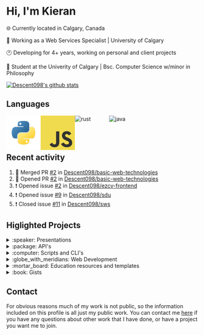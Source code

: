 # Hi, I'm Kieran
 
:globe_with_meridians: Currently located in Calgary, Canada

:office: Working as a Web Services Specialist | University of Calgary

:clock1: Developing for 4+ years, working on personal and client projects
 
:school: Student at the Univerity of Calgary | Bsc. Computer Science w/minor in Philosophy

[![Descent098's github stats](https://github-readme-stats.vercel.app/api?username=descent098&layout=compact&show_icons=true&hide=stars&count_private=true&hide_title=true)](https://github.com/descent098)

## Languages

<a href="https://github.com/Descent098?tab=repositories&q=&type=&language=python" ><img align="left" src="https://raw.githubusercontent.com/github/explore/80688e429a7d4ef2fca1e82350fe8e3517d3494d/topics/python/python.png" width="90px" height="90px" alt="Python"></a>

<a href="https://github.com/Descent098?tab=repositories&q=&type=&language=javascript" ><img align="left" src="https://raw.githubusercontent.com/github/explore/80688e429a7d4ef2fca1e82350fe8e3517d3494d/topics/javascript/javascript.png" width="90px" height="90px" alt="javascript"></a>

<a href="https://github.com/Descent098?tab=repositories&q=&type=&language=rust" ><img align="left" src="https://upload.wikimedia.org/wikipedia/commons/0/0f/Original_Ferris.svg" width="90px" height="90px" alt="rust"></a>

<a href="https://github.com/Descent098?tab=repositories&q=&type=&language=java" ><img align="left" src="https://its.inside.tru.ca/files/2013/02/java.png" width="90px" height="90px" alt="java"></a>

<br>
</br>
<br>
</br>

## Recent activity

<!--START_SECTION:activity-->
1. 🎉 Merged PR [#2](https://github.com/Descent098/basic-web-technologies/pull/2) in [Descent098/basic-web-technologies](https://github.com/Descent098/basic-web-technologies)
2. 💪 Opened PR [#2](https://github.com/Descent098/basic-web-technologies/pull/2) in [Descent098/basic-web-technologies](https://github.com/Descent098/basic-web-technologies)
3. ❗️ Opened issue [#2](https://github.com/Descent098/ezcv-frontend/issues/2) in [Descent098/ezcv-frontend](https://github.com/Descent098/ezcv-frontend)
4. ❗️ Opened issue [#9](https://github.com/Descent098/sdu/issues/9) in [Descent098/sdu](https://github.com/Descent098/sdu)
5. ❗️ Closed issue [#11](https://github.com/Descent098/sws/issues/11) in [Descent098/sws](https://github.com/Descent098/sws)
<!--END_SECTION:activity-->

<!-- TODO: Add contact section here -->

## Higlighted Projects

<details>
 <summary>:speaker: Presentations</summary>
 
 <a href="https://kieranwood.ca/basic-web-technologies">
   <img alt-"basic-web-technologies" src="https://github-readme-stats.vercel.app/api/pin/?username=descent098&repo=basic-web-technologies">
 </a>
 
  <a href="https://kieranwood.ca/basic-networking-infastructure">
   <img alt-"basic-networking-infastructure" src="https://github-readme-stats.vercel.app/api/pin/?username=descent098&repo=basic-networking-infastructure">
 </a>
 
  <a href="https://kieranwood.ca/terminal-basics">
   <img alt-"terminal Basics" src="https://github-readme-stats.vercel.app/api/pin/?username=descent098&repo=terminal-basics">
 </a>
 
  <a href="https://kieranwood.ca/static-site-generators">
   <img alt-"static-site-generators" src="https://github-readme-stats.vercel.app/api/pin/?username=descent098&repo=static-site-generators">
 </a>
 
  <a href="https://kieranwood.ca/ci-cd-basics">
   <img alt-"static-site-generators" src="https://github-readme-stats.vercel.app/api/pin/?username=descent098&repo=ci-cd-basics">
 </a>
 
 <a href="https://kieranwood.ca/static-site-hosting">
   <img alt-"static-site-hosting" src="https://github-readme-stats.vercel.app/api/pin/?username=descent098&repo=static-site-hosting">
 </a>

  <a href="https://kieranwood.ca/ezprez-example">
   <img alt-"ezprez-example" src="https://github-readme-stats.vercel.app/api/pin/?username=descent098&repo=ezprez-example">
 </a>

</details>

<details>
 <summary>:package: API's</summary>
 <a href="https://kieranwood.ca/sdu">
   <img alt-"sdu" src="https://github-readme-stats.vercel.app/api/pin/?username=descent098&repo=sdu">
 </a>
 <a href="https://github.com/Descent098/spark">
   <img alt-"spark" src="https://github-readme-stats.vercel.app/api/pin/?username=descent098&repo=spark">
 </a>
 <a href="https://kieranwood.ca/ezspreadsheet">
   <img alt-"ezexcel" src="https://github-readme-stats.vercel.app/api/pin/?username=descent098&repo=ezspreadsheet">
 </a>
 <a href="https://kieranwood.ca/ezprez">
   <img alt-"ezprez" src="https://github-readme-stats.vercel.app/api/pin/?username=descent098&repo=ezprez">
 </a>
 <a href="https://kieranwood.ca/ezshortcut">
   <img alt-"ezshortcut" src="https://github-readme-stats.vercel.app/api/pin/?username=descent098&repo=ezshortcut">
 </a>
  <a href="https://github.com/descent098/pystall">
   <img alt-"pystall" src="https://github-readme-stats.vercel.app/api/pin/?username=descent098&repo=pystall">
 </a>
 <a href="https://github.com/descent098/sws">
   <img alt-"sws" src="https://github-readme-stats.vercel.app/api/pin/?username=descent098&repo=sws">
 </a>
  <a href="https://kieranwood.ca/ezcv">
   <img alt-"ezprez" src="https://github-readme-stats.vercel.app/api/pin/?username=descent098&repo=ezcv">
 </a>
</details>

<details>
 <summary>:computer: Scripts and CLI's</summary>
 <a href="https://github.com/descent098/sws">
   <img alt-"sws" src="https://github-readme-stats.vercel.app/api/pin/?username=descent098&repo=sws">
 </a>
 <a href="https://github.com/descent098/pystall">
   <img alt-"pystall" src="https://github-readme-stats.vercel.app/api/pin/?username=descent098&repo=pystall">
 </a>
 <a href="https://github.com/descent098/ahd">
   <img alt-"ahd" src="https://github-readme-stats.vercel.app/api/pin/?username=descent098&repo=ahd">
 </a>
 <a href="https://github.com/descent098/otp_emoji">
   <img alt-"otp_emoji" src="https://github-readme-stats.vercel.app/api/pin/?username=descent098&repo=otp_emoji">
 </a>
 <a href="https://github.com/couldbejake/spotify2mp3">
   <img alt-"sws" src="https://github-readme-stats.vercel.app/api/pin/?username=descent098&repo=spotify2mp3">
 </a>
  <a href="https://github.com/descent098/installation-script">
   <img alt-"installation-script" src="https://github-readme-stats.vercel.app/api/pin/?username=descent098&repo=installation-script">
 </a>
</details>

<details>
 <summary>:globe_with_meridians: Web Development</summary>

 <a href="https://github.com/Descent098/ignite-site-2019">
   <img alt-"Schulich Ignite" src="https://github-readme-stats.vercel.app/api/pin/?username=Descent098&repo=ignite-site-2019">
 </a>
 <a href="https://github.com/descent098/ideas-plz">
   <img alt-"ideas-plz" src="https://github-readme-stats.vercel.app/api/pin/?username=descent098&repo=ideas-plz">
 </a>
 <a href="https://github.com/descent098/slack-connect-4-bot">
   <img alt-"slack-connect-4-bot" src="https://github-readme-stats.vercel.app/api/pin/?username=descent098&repo=slack-connect-4-bot">
 </a>
 <a href="https://github.com/descent098/markdown-writer">
   <img alt-"markdown-writer" src="https://github-readme-stats.vercel.app/api/pin/?username=descent098&repo=markdown-writer">
 </a>
  <a href="https://github.com/Schulich-ignite/website">
   <img alt-"Schulich ignite site" src="https://github-readme-stats.vercel.app/api/pin/?username=Schulich-ignite&repo=website">
 </a>
  <a href="https://github.com/canadian-coding/website">
   <img alt-"Canadian Coding Site" src="https://github-readme-stats.vercel.app/api/pin/?username=canadian-coding&repo=website">
 </a>
   <a href="https://kieranwood.ca/ezprez">
   <img alt-"ezprez" src="https://github-readme-stats.vercel.app/api/pin/?username=descent098&repo=ezprez">
 </a>
  <a href="https://kieranwood.ca/ezcv">
   <img alt-"ezcv" src="https://github-readme-stats.vercel.app/api/pin/?username=descent098&repo=ezcv">
 </a>
  <a href="https://github.com/Descent098/ezcv-frontend">
   <img alt-"ezcv-frontend" src="https://github-readme-stats.vercel.app/api/pin/?username=descent098&repo=ezcv-frontend">
 </a>
 
 <a href="https://github.com/QU-UP/ezcv-themes">
   <img alt-"ezcv-themes" src="https://github-readme-stats.vercel.app/api/pin/?username=QU-UP&repo=ezcv-themes">
 </a>
</details>

<details>
  <summary>:mortar_board: Education resources and templates</summary>

 <a href="https://github.com/descent098/simple-otp">
   <img alt-"simple-otp" src="https://github-readme-stats.vercel.app/api/pin/?username=descent098&repo=simple-otp">
 </a>
 <a href="https://github.com/descent098/Diffie-Hellman">
   <img alt-"Diffie-Hellman" src="https://github-readme-stats.vercel.app/api/pin/?username=descent098&repo=Diffie-Hellman">
 </a>
 <a href="https://github.com/descent098/Flask-Heroku">
   <img alt-"Flask-Heroku" src="https://github-readme-stats.vercel.app/api/pin/?username=descent098&repo=Flask-Heroku">
 </a>
 <a href="https://github.com/descent098/projects-experiments">
   <img alt-"projects-experiments" src="https://github-readme-stats.vercel.app/api/pin/?username=descent098&repo=projects-experiments">
 </a>
 <a href="https://github.com/canadian-coding/python-package-template">
   <img alt-"python-package-template" src="https://github-readme-stats.vercel.app/api/pin/?username=canadian-coding&repo=python-package-template">
 </a>
 <a href="https://github.com/canadian-coding/posts">
   <img alt-"posts" src="https://github-readme-stats.vercel.app/api/pin/?username=canadian-coding&repo=posts">
 </a>
  <a href="https://github.com/Descent098/spark">
   <img alt-"spark" src="https://github-readme-stats.vercel.app/api/pin/?username=descent098&repo=spark">
 </a>
 
<a href="https://github.com/Descent098/web-comissioner-training">
   <img alt-"web-comissioner-training" src="https://github-readme-stats.vercel.app/api/pin/?username=descent098&repo=web-comissioner-training">
 </a>
 
 <a href="https://github.com/Descent098/ezcv-http">
   <img alt-"ezcv-http" src="https://github-readme-stats.vercel.app/api/pin/?username=descent098&repo=ezcv-http">
 </a>
</details>


<details>
 <summary>:book: Gists </summary>
 
 <a href="https://gist.github.com/Descent098/dae85d0235acce5322bf1277d1372a7e"> Word Similarity in python </a>
 

 <a href="https://gist.github.com/Descent098/783f68e1e3943e8796a3aaf8a14f8013">Sockets </a>
 
 
 <a href="https://gist.github.com/Descent098/526a4e65ed580b75e2867eee95797479"> Native windows shortcuts </a> 
 
 <a href="https://gist.github.com/Descent098/ab3bc88425c71e36f3583d916b9ee2b9#firmwarebios"> Operating system basics </a>
 
</details>

## Contact

For obvious reasons much of my work is not public, so the information included on this profile is all just my public work. You can contact me [here](https://kieranwood.ca#contact) if you have any questions about other work that I have done, or have a project you want me to join.


